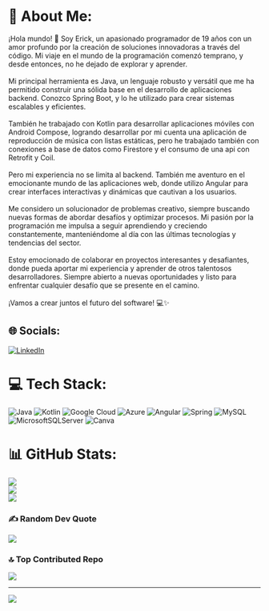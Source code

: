 # 💫 About Me:
¡Hola mundo! 👋 Soy Erick, un apasionado programador de 19 años con un amor profundo por la creación de soluciones innovadoras a través del código. Mi viaje en el mundo de la programación comenzó temprano, y desde entonces, no he dejado de explorar y aprender.<br><br>Mi principal herramienta es Java, un lenguaje robusto y versátil que me ha permitido construir una sólida base en el desarrollo de aplicaciones backend. Conozco Spring Boot, y lo he utilizado para crear sistemas escalables y eficientes.<br><br>También he trabajado con Kotlin para desarrollar aplicaciones móviles con Android Compose, logrando desarrollar por mi cuenta una aplicación de reproducción de música con listas estáticas, pero he trabajado también con conexiones a base de datos como Firestore y el consumo de una api con Retrofit y Coil.<br><br>Pero mi experiencia no se limita al backend. También me aventuro en el emocionante mundo de las aplicaciones web, donde utilizo Angular para crear interfaces interactivas y dinámicas que cautivan a los usuarios.<br><br>Me considero un solucionador de problemas creativo, siempre buscando nuevas formas de abordar desafíos y optimizar procesos. Mi pasión por la programación me impulsa a seguir aprendiendo y creciendo constantemente, manteniéndome al día con las últimas tecnologías y tendencias del sector.<br><br>Estoy emocionado de colaborar en proyectos interesantes y desafiantes, donde pueda aportar mi experiencia y aprender de otros talentosos desarrolladores. Siempre abierto a nuevas oportunidades y listo para enfrentar cualquier desafío que se presente en el camino.<br><br>¡Vamos a crear juntos el futuro del software! 💻✨


## 🌐 Socials:
[![LinkedIn](https://img.shields.io/badge/LinkedIn-%230077B5.svg?logo=linkedin&logoColor=white)](https://linkedin.com/in/erick-marcano-borges-370520271) 

# 💻 Tech Stack:
![Java](https://img.shields.io/badge/java-%23ED8B00.svg?style=for-the-badge&logo=openjdk&logoColor=white) ![Kotlin](https://img.shields.io/badge/kotlin-%237F52FF.svg?style=for-the-badge&logo=kotlin&logoColor=white) ![Google Cloud](https://img.shields.io/badge/GoogleCloud-%234285F4.svg?style=for-the-badge&logo=google-cloud&logoColor=white) ![Azure](https://img.shields.io/badge/azure-%230072C6.svg?style=for-the-badge&logo=microsoftazure&logoColor=white) ![Angular](https://img.shields.io/badge/angular-%23DD0031.svg?style=for-the-badge&logo=angular&logoColor=white) ![Spring](https://img.shields.io/badge/spring-%236DB33F.svg?style=for-the-badge&logo=spring&logoColor=white) ![MySQL](https://img.shields.io/badge/mysql-%2300000f.svg?style=for-the-badge&logo=mysql&logoColor=white) ![MicrosoftSQLServer](https://img.shields.io/badge/Microsoft%20SQL%20Server-CC2927?style=for-the-badge&logo=microsoft%20sql%20server&logoColor=white) ![Canva](https://img.shields.io/badge/Canva-%2300C4CC.svg?style=for-the-badge&logo=Canva&logoColor=white)
# 📊 GitHub Stats:
![](https://github-readme-stats.vercel.app/api?username=igluowo&theme=maroongold&hide_border=false&include_all_commits=true&count_private=false)<br/>
![](https://github-readme-streak-stats.herokuapp.com/?user=igluowo&theme=maroongold&hide_border=false)<br/>
![](https://github-readme-stats.vercel.app/api/top-langs/?username=igluowo&theme=maroongold&hide_border=false&include_all_commits=true&count_private=false&layout=compact)

### ✍️ Random Dev Quote
![](https://quotes-github-readme.vercel.app/api?type=horizontal&theme=gruvbox)

### 🔝 Top Contributed Repo
![](https://github-contributor-stats.vercel.app/api?username=igluowo&limit=5&theme=gruvbox&combine_all_yearly_contributions=true)

---
[![](https://visitcount.itsvg.in/api?id=igluowo&icon=0&color=7)](https://visitcount.itsvg.in)

<!-- Proudly created with GPRM ( https://gprm.itsvg.in ) -->
